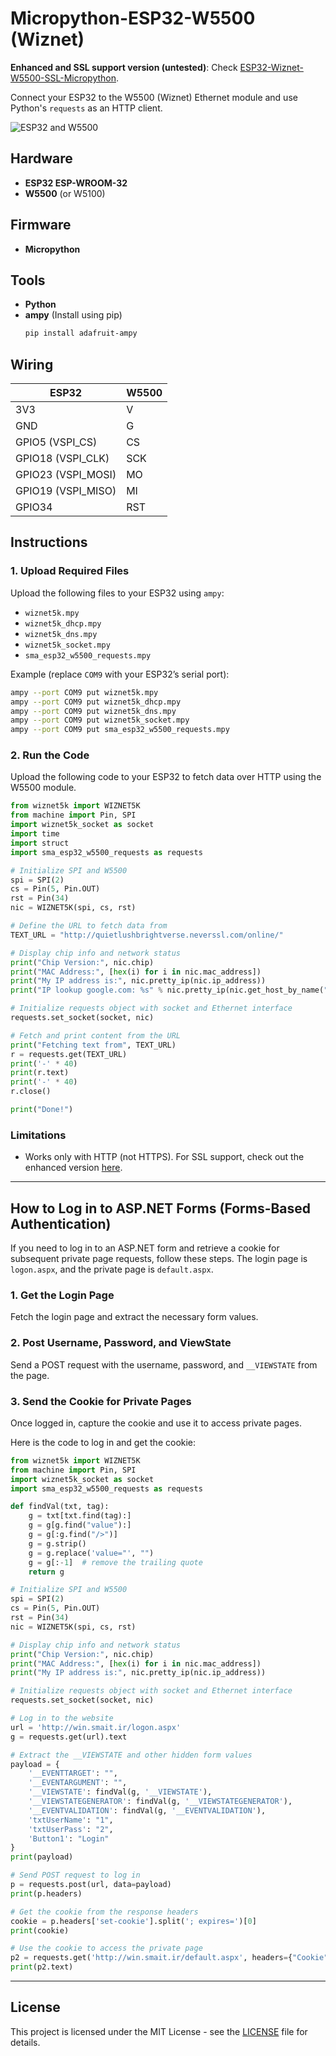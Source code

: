 
# Micropython-ESP32-W5500 (Wiznet)
**Enhanced and SSL support version (untested)**: Check [ESP32-Wiznet-W5500-SSL-Micropython](https://github.com/Ayyoubzadeh/ESP32-Wiznet-W5500-SSL-Micropython).

Connect your ESP32 to the W5500 (Wiznet) Ethernet module and use Python's `requests` as an HTTP client.

![ESP32 and W5500](https://user-images.githubusercontent.com/92551110/189515479-bfadad62-0bf1-4efc-84bb-ae88b58ec12a.png)

## Hardware
- **ESP32 ESP-WROOM-32**
- **W5500** (or W5100)

## Firmware
- **Micropython**

## Tools
- **Python**
- **ampy** (Install using pip)
    ```bash
    pip install adafruit-ampy
    ```

## Wiring

| ESP32  | W5500 |
|--------|-------|
| 3V3    | V     |
| GND    | G     |
| GPIO5 (VSPI_CS)  | CS    |
| GPIO18 (VSPI_CLK) | SCK   |
| GPIO23 (VSPI_MOSI) | MO   |
| GPIO19 (VSPI_MISO) | MI   |
| GPIO34  | RST   |

## Instructions

### 1. Upload Required Files
Upload the following files to your ESP32 using `ampy`:
- `wiznet5k.mpy`
- `wiznet5k_dhcp.mpy`
- `wiznet5k_dns.mpy`
- `wiznet5k_socket.mpy`
- `sma_esp32_w5500_requests.mpy`

Example (replace `COM9` with your ESP32’s serial port):
```bash
ampy --port COM9 put wiznet5k.mpy
ampy --port COM9 put wiznet5k_dhcp.mpy
ampy --port COM9 put wiznet5k_dns.mpy
ampy --port COM9 put wiznet5k_socket.mpy
ampy --port COM9 put sma_esp32_w5500_requests.mpy
```

### 2. Run the Code
Upload the following code to your ESP32 to fetch data over HTTP using the W5500 module.

```python
from wiznet5k import WIZNET5K
from machine import Pin, SPI
import wiznet5k_socket as socket
import time
import struct
import sma_esp32_w5500_requests as requests

# Initialize SPI and W5500
spi = SPI(2)
cs = Pin(5, Pin.OUT)
rst = Pin(34)
nic = WIZNET5K(spi, cs, rst)

# Define the URL to fetch data from
TEXT_URL = "http://quietlushbrightverse.neverssl.com/online/"

# Display chip info and network status
print("Chip Version:", nic.chip)
print("MAC Address:", [hex(i) for i in nic.mac_address])
print("My IP address is:", nic.pretty_ip(nic.ip_address))
print("IP lookup google.com: %s" % nic.pretty_ip(nic.get_host_by_name("google.com")))

# Initialize requests object with socket and Ethernet interface
requests.set_socket(socket, nic)

# Fetch and print content from the URL
print("Fetching text from", TEXT_URL)
r = requests.get(TEXT_URL)
print('-' * 40)
print(r.text)
print('-' * 40)
r.close()

print("Done!")
```

### Limitations
- Works only with HTTP (not HTTPS). For SSL support, check out the enhanced version [here](https://github.com/Ayyoubzadeh/ESP32-Wiznet-W5500-SSL-Micropython).

---

## How to Log in to ASP.NET Forms (Forms-Based Authentication)

If you need to log in to an ASP.NET form and retrieve a cookie for subsequent private page requests, follow these steps. The login page is `logon.aspx`, and the private page is `default.aspx`.

### 1. Get the Login Page
Fetch the login page and extract the necessary form values.

### 2. Post Username, Password, and ViewState
Send a POST request with the username, password, and `__VIEWSTATE` from the page.

### 3. Send the Cookie for Private Pages
Once logged in, capture the cookie and use it to access private pages.

Here is the code to log in and get the cookie:

```python
from wiznet5k import WIZNET5K
from machine import Pin, SPI
import wiznet5k_socket as socket
import sma_esp32_w5500_requests as requests

def findVal(txt, tag):
    g = txt[txt.find(tag):]
    g = g[g.find("value"):]
    g = g[:g.find("/>")]
    g = g.strip()
    g = g.replace('value="', "")
    g = g[:-1]  # remove the trailing quote
    return g

# Initialize SPI and W5500
spi = SPI(2)
cs = Pin(5, Pin.OUT)
rst = Pin(34)
nic = WIZNET5K(spi, cs, rst)

# Display chip info and network status
print("Chip Version:", nic.chip)
print("MAC Address:", [hex(i) for i in nic.mac_address])
print("My IP address is:", nic.pretty_ip(nic.ip_address))

# Initialize requests object with socket and Ethernet interface
requests.set_socket(socket, nic)

# Log in to the website
url = 'http://win.smait.ir/logon.aspx'
g = requests.get(url).text

# Extract the __VIEWSTATE and other hidden form values
payload = {
    '__EVENTTARGET': "",
    '__EVENTARGUMENT': "",
    '__VIEWSTATE': findVal(g, '__VIEWSTATE'),
    '__VIEWSTATEGENERATOR': findVal(g, '__VIEWSTATEGENERATOR'),
    '__EVENTVALIDATION': findVal(g, '__EVENTVALIDATION'),
    'txtUserName': "1",
    'txtUserPass': "2",
    'Button1': "Login"
}
print(payload)

# Send POST request to log in
p = requests.post(url, data=payload)
print(p.headers)

# Get the cookie from the response headers
cookie = p.headers['set-cookie'].split('; expires=')[0]
print(cookie)

# Use the cookie to access the private page
p2 = requests.get('http://win.smait.ir/default.aspx', headers={"Cookie": cookie})
print(p2.text)
```

---

## License
This project is licensed under the MIT License - see the [LICENSE](LICENSE) file for details.
